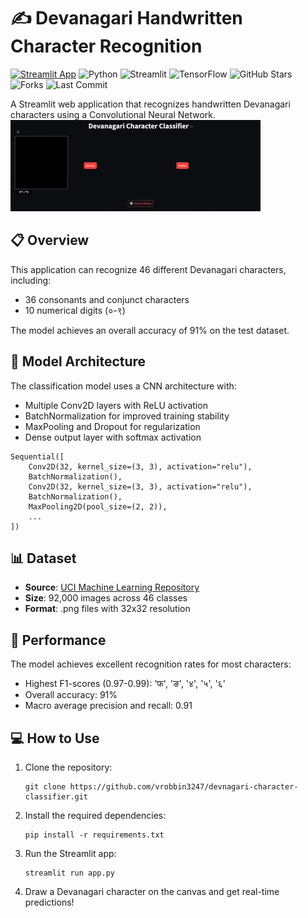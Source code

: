 # ✍️ Devanagari Handwritten Character Recognition

[![Streamlit App](https://static.streamlit.io/badges/streamlit_badge_black_white.svg)](https://devanagari-character-classifier.streamlit.app/)
![Python](https://img.shields.io/badge/Python-3.12.2-blue)
![Streamlit](https://img.shields.io/badge/Streamlit-1.42.1-red)
![TensorFlow](https://img.shields.io/badge/TensorFlow-2.18.0-orange)
![GitHub Stars](https://img.shields.io/github/stars/vrobbin3247/devnagari-character-classifier?style=social)
![Forks](https://img.shields.io/github/forks/vrobbin3247/devnagari-character-classifier?style=social)
![Last Commit](https://img.shields.io/github/last-commit/vrobbin3247/devnagari-character-classifier)


A Streamlit web application that recognizes handwritten Devanagari characters using a Convolutional Neural Network.
![Demo](devanagari_classifier.gif)
## 📋 Overview

This application can recognize 46 different Devanagari characters, including:
- 36 consonants and conjunct characters
- 10 numerical digits (०-९)

The model achieves an overall accuracy of 91% on the test dataset.

## 🧠 Model Architecture

The classification model uses a CNN architecture with:
- Multiple Conv2D layers with ReLU activation
- BatchNormalization for improved training stability
- MaxPooling and Dropout for regularization
- Dense output layer with softmax activation

```
Sequential([
    Conv2D(32, kernel_size=(3, 3), activation="relu"),
    BatchNormalization(),
    Conv2D(32, kernel_size=(3, 3), activation="relu"),
    BatchNormalization(),
    MaxPooling2D(pool_size=(2, 2)),
    ...
])
```

## 📊 Dataset

- **Source**: [UCI Machine Learning Repository](https://archive.ics.uci.edu/dataset/389/devanagari+handwritten+character+dataset)
- **Size**: 92,000 images across 46 classes
- **Format**: .png files with 32x32 resolution

## 🚀 Performance

The model achieves excellent recognition rates for most characters:
- Highest F1-scores (0.97-0.99): 'फ', 'ङ', '४', '५', '६'
- Overall accuracy: 91%
- Macro average precision and recall: 0.91

## 💻 How to Use

1. Clone the repository:
   ```
   git clone https://github.com/vrobbin3247/devnagari-character-classifier.git
   ```

2. Install the required dependencies:
   ```
   pip install -r requirements.txt
   ```

3. Run the Streamlit app:
   ```
   streamlit run app.py
   ```

4. Draw a Devanagari character on the canvas and get real-time predictions!
